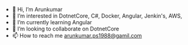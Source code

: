 - 👋 Hi, I’m Arunkumar
- 👀 I’m interested in DotnetCore, C#, Docker, Angular, Jenkin's, AWS, 
- 🌱 I’m currently learning Angular
- 💞️ I’m looking to collaborate on DotnetCore
- 📫 How to reach me arunkumar.ps1988@gamil.com

<!---
vparun/vparun is a ✨ special ✨ repository because its `README.md` (this file) appears on your GitHub profile.
You can click the Preview link to take a look at your changes.
--->
